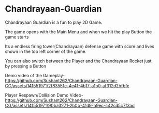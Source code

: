 # Chandrayaan-Guardian

Chandrayaan Guardian is a fun to play 2D Game.

The game opens with the Main Menu and when we hit the play Button the game starts

Its a endless firing tower(Chandrayaan) defense game with score and lives shown in the top left corner of the game.

You can also switch between the Player and the Chandrayaan Rocket just by pressing a Button

Demo video of the Gameplay- https://github.com/Sushant262/Chandrayaan-Guardian-CG/assets/141551971/2f83551c-4e41-4b17-a1b0-af312d2bfbfe

Player Respawn/Collision Demo Video- https://github.com/Sushant262/Chandrayaan-Guardian-CG/assets/141551971/90ba0271-2b0b-41d9-a9ec-c42cd5c7f3ad
 
